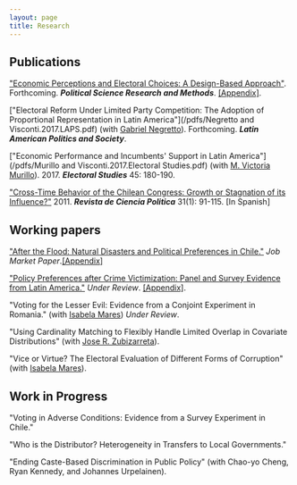 ```yaml
---
layout: page
title: Research
---
```


## Publications

["Economic Perceptions and Electoral Choices: A Design-Based Approach"](/pdfs/Visconti.2017.PSRM.pdf). Forthcoming. ***Political Science Research and Methods***. [[Appendix]](/pdfs/Visconti.2017.PSRM_appendix.pdf).

["Electoral Reform Under Limited Party Competition: The Adoption of Proportional Representation in Latin America"](/pdfs/Negretto and Visconti.2017.LAPS.pdf) (with [Gabriel Negretto](https://gabrielnegretto.com/)). Forthcoming. ***Latin American Politics and Society***.

["Economic Performance and Incumbents' Support in Latin America"](/pdfs/Murillo and Visconti.2017.Electoral Studies.pdf) (with [M. Victoria Murillo](https://mariavictoriamurillo.com/)). 2017. ***Electoral Studies*** 45: 180-190.

["Cross-Time Behavior of the Chilean Congress: Growth or Stagnation of its Influence?"](/pdfs/Visconti.2011.RCP.pdf) 2011. ***Revista de Ciencia Politica*** 31(1): 91-115. [In Spanish]

## Working papers

["After the Flood: Natural Disasters and Political Preferences in Chile."](/pdfs/Visconti.2017.Floods.pdf) *Job Market Paper*.[[Appendix]](/pdfs/Visconti.2017.Floods_appendix.pdf)

["Policy Preferences after Crime Victimization: Panel and Survey Evidence from Latin America."](/pdfs/Visconti.2017.Crime.pdf) *Under Review*. [[Appendix]](/pdfs/Visconti.2017.Crime_appendix.pdf).

"Voting for the Lesser Evil: Evidence from a Conjoint Experiment in Romania." (with [Isabela Mares](http://www.isabelamares.org/)) *Under Review*. 

"Using Cardinality Matching to Flexibly Handle Limited Overlap in Covariate Distributions" (with [Jose R. Zubizarreta](https://scholar.google.com/citations?user=p_P5DAcAAAAJ&hl=en)).

"Vice or Virtue? The Electoral Evaluation of Different Forms of Corruption" (with [Isabela Mares](http://www.isabelamares.org/)).

## Work in Progress

"Voting in Adverse Conditions: Evidence from a Survey Experiment in Chile."

"Who is the Distributor? Heterogeneity in Transfers to Local Governments."

"Ending Caste-Based Discrimination in Public Policy" (with Chao-yo Cheng, Ryan Kennedy, and Johannes
Urpelainen).

